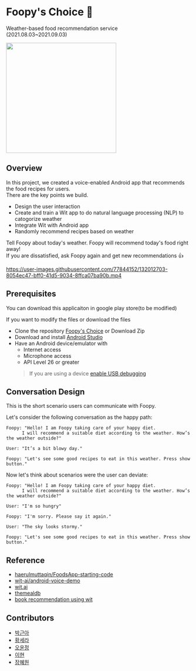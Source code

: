 # Foopy's Choice 🥞

Weather-based food recommendation service <br/>(2021.08.03~2021.09.03)

<img src="https://user-images.githubusercontent.com/77844152/131990939-dd0d5262-b049-4c74-99c8-30d718669a32.png" width="300" height="300">

## Overview

In this project, we created a voice-enabled Android app that recommends the food recipes for users.<br/>
There are the key points we build.

*   Design the user interaction
*   Create and train a Wit app to do natural language processing (NLP) to catogorize weather
*   Integrate Wit with Android app
*   Randomly recommend recipes based on weather

Tell Foopy about today's weather. Foopy will recommend today's food right away! <br/>If you are dissatisfied, ask Foopy again and get new recommendations 👍<br/>

https://user-images.githubusercontent.com/77844152/132012703-8054ec47-bff0-41d5-9034-8ffca07ba90b.mp4



## Prerequisites  

You can download this applicaiton in google play store(to be modified)

If you want to modify the files or download the files
*   Clone the repository [Foopy's Choice](https://github.com/guen-a-park/Foopys-Choice.git) or Download Zip
*   Download and install [Android Studio](https://developer.android.com/studio)
*   Have an Android device/emulator with
    *   Internet access
    *   Microphone access
    *   API Level 26 or greater
    > If you are using a device [enable USB debugging](https://developer.android.com/studio/debug/dev-options)

## Conversation Design

This is the short scenario users can communicate with Foopy.

Let's consider the following conversation as the happy path:
```
Foopy: "Hello! I am Foopy taking care of your happy diet.
      I will recommend a suitable diet according to the weather. How’s the weather outside?"

User: "It’s a bit blowy day."

Foopy: "Let's see some good recipes to eat in this weather. Press show button."
```

Now let's think about scenarios were the user can deviate:
```
Foopy: "Hello! I am Foopy taking care of your happy diet.
      I will recommend a suitable diet according to the weather. How’s the weather outside?"

User: "I'm so hungry"

Foopy: "I'm sorry. Please say it again."

User: "The sky looks stormy."

Foopy: "Let's see some good recipes to eat in this weather. Press show button."
```


## Reference
*   [haerulmuttaqin/FoodsApp-starting-code](https://github.com/haerulmuttaqin/FoodsApp-starting-code)<br/>
*   [wit-ai/android-voice-demo](https://github.com/wit-ai/android-voice-demo)<br/>
*   [wit.ai](https://wit.ai/)<br/>
*   [themealdb](https://www.themealdb.com/)
*   [book recommendation using wit](https://betterprogramming.pub/create-your-own-book-recommendation-application-using-wit-ai-and-beautiful-soup-8d0343288d28)

## Contributors

* [박근아](https://github.com/guen-a-park)
* [황세라](https://github.com/serahwang)
* [오윤정](https://github.com/OhYunJung)
* [이현](https://github.com/hyuni0316)
* [장혜원](https://github.com/jhw001101)
